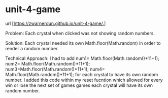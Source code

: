# unit-4-game
url [https://zwarnerdun.github.io/unit-4-game/.]


Problem: Each crystal when clicked was not showing random numbers.


Solution: Each crystal needed its own Math.floor(Math.random) in order to render a random number.


Technical Approach: I had to add num1= Math.floor(Math.random()*11+1); num2= Math.floor(Math.random()*11+1); num3=Math.floor(Math.random()*11+1); num4= Math.floor(Math.random()*11+1); for each crystal to have its own random number. I added this code within my reset fucntion which allowed for every win or lose the next set of games games each crystal will have its own random number. 
